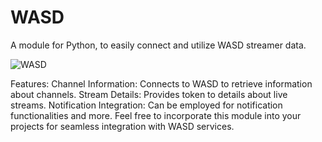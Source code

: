 # WASD
A module for Python, to easily connect and utilize WASD streamer data. 

![WASD]([https://i.postimg.cc/KjZX2gnf/Github-Vk-Play-Live.png](https://i.postimg.cc/GtkJsZMH/WASD.png))

Features:
Channel Information: Connects to WASD to retrieve information about channels.
Stream Details: Provides token to details about live streams.
Notification Integration: Can be employed for notification functionalities and more.
Feel free to incorporate this module into your projects for seamless integration with WASD services.
